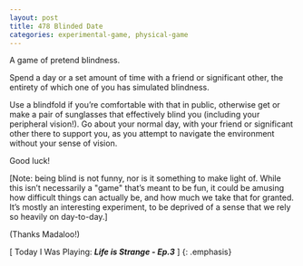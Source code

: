 ```yaml
---
layout: post
title: 478 Blinded Date
categories: experimental-game, physical-game
---
```

A game of pretend blindness.

Spend a day or a set amount of time with a friend or significant other, the entirety of which one of you has simulated blindness.

Use a blindfold if you’re comfortable with that in public, otherwise get or make a pair of sunglasses that effectively blind you (including your peripheral vision!). Go about your normal day, with your friend or significant other there to support you, as you attempt to navigate the environment without your sense of vision.

Good luck!

[Note: being blind is not funny, nor is it something to make light of.  While this isn’t necessarily a "game" that’s meant to be fun, it could be amusing how difficult things can actually be, and how much we take that for granted.  It’s mostly an interesting experiment, to be deprived of a sense that we rely so heavily on day-to-day.]

(Thanks Madaloo!)

[ Today I Was Playing: ***Life is Strange - Ep.3*** ]
{: .emphasis}
